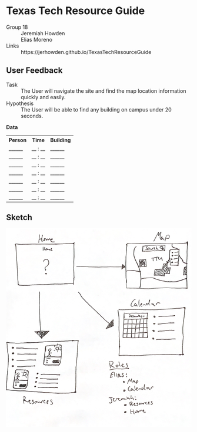 # Texas Tech Resource Guide

<dl>
    <dt>Group 18</dt>
    <dd>Jeremiah Howden</dd>
    <dd>Elias Moreno</dd>
    <dt>Links</dt>
    <dd>https://jerhowden.github.io/TexasTechResourceGuide</dd>
</dl>

## User Feedback

<dl>
    <dt>Task</dt>
    <dd>The User will navigate the site and find the map location information quickly and easily.</dd>
    <dt>Hypothesis</dt>
    <dd> The User will be able to find any building on campus under 20 seconds.</dd>
</dl>

**Data**

<table>
    <tr>
        <th>Person</th><th>Time</th><th>Building</th>
    </tr>
    <tr>
        <td>______</td><td>__ : __</td><td>______</td>
    </tr>
    <tr>
        <td>______</td><td>__ : __</td><td>______</td>
    </tr>
    <tr>
        <td>______</td><td>__ : __</td><td>______</td>
    </tr>
    <tr>
        <td>______</td><td>__ : __</td><td>______</td>
    </tr>
    <tr>
        <td>______</td><td>__ : __</td><td>______</td>
    </tr>
    <tr>
        <td>______</td><td>__ : __</td><td>______</td>
    </tr>
    <tr>
        <td>______</td><td>__ : __</td><td>______</td>
    </tr>
</table>

## Sketch

![sketch](Sketch.png)